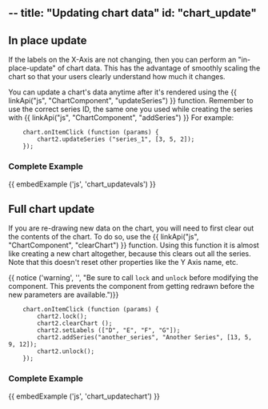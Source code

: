 --
title: "Updating chart data"
id: "chart_update"
--

## In place update

If the labels on the X-Axis are not changing, then you can perform an "in-place-update" of chart data. This has the advantage of smoothly scaling the chart so that your users clearly understand how much it changes.

You can update a chart's data anytime after it's rendered using the {{ linkApi("js", "ChartComponent", "updateSeries") }} function. Remember to use the correct series ID, the same one you used while creating the series with {{ linkApi("js", "ChartComponent", "addSeries") }} For example:

~~~
	chart.onItemClick (function (params) {
		chart2.updateSeries ("series_1", [3, 5, 2]);
	});
~~~

### Complete Example

{{ embedExample ('js', 'chart_updatevals') }}

## Full chart update

If you are re-drawing new data on the chart, you will need to first clear out the contents of the chart. To do so, use the {{ linkApi("js", "ChartComponent", "clearChart") }} function. Using this function it is almost like creating a new chart altogether, because this clears out all the series. Note that this doesn't reset other properties like the Y Axis name, etc.

{{ notice ('warning', '', "Be sure to call `lock` and `unlock` before modifying the component. This prevents the component from getting redrawn before the new parameters are available.")}}

~~~
	chart.onItemClick (function (params) {
		chart2.lock();
		chart2.clearChart ();
		chart2.setLabels (["D", "E", "F", "G"]);
		chart2.addSeries("another_series", "Another Series", [13, 5, 9, 12]);
		chart2.unlock();
	});
~~~

### Complete Example

{{ embedExample ('js', 'chart_updatechart') }}
